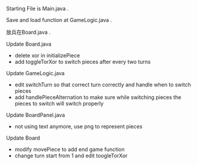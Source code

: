 Starting File is Main.java .

Save and load function at GameLogic.java .

放兵在Board.java .

Update Board.java
- delete xor in initializePiece
- add toggleTorXor to switch pieces after every two turns

Update GameLogic.java
- edit switchTurn so that correct turn correctly and handle when to switch pieces
- add handlePieceAlternation to make sure while switching pieces the pieces to switch will switch properly

Update BoardPanel.java
- not using text anymore, use png to represent pieces

Update Board
- modify movePiece to add end game function
- change turn start from 1 and edit toogleTorXor
